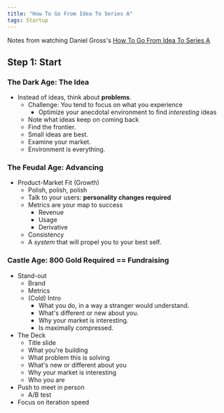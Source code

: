 ```yaml
---
title: "How To Go From Idea To Series A"
tags: Startup
---
```


Notes from watching Daniel Gross's [How To Go From Idea To Series A](https://www.youtube.com/watch?v=kXFzRdzKMMI)

## Step 1: Start

### The Dark Age: The Idea
- Instead of ideas, think about **problems**.
	- Challenge: You tend to focus on what you experience
		- Optimize your anecdotal environment to find *interesting* ideas
	- Note what ideas keep on coming back
	- Find the frontier.
	- Small ideas are best.
	- Examine your market.
	- Environment is everything.

### The Feudal Age: Advancing
- Product-Market Fit (Growth)
	- Polish, polish, polish
	- Talk to your users: **personality changes required**
	- Metrics are your map to success
		- Revenue
		- Usage
		- Derivative
	- Consistency
	- A *system* that will propel you to your best self.

### Castle Age: 800 Gold Required == Fundraising
- Stand-out
	- Brand
	- Metrics
	- (Cold) Intro
		- What you do, in a way a stranger would understand.
		- What's different or new about you.
		- Why your market is interesting.
		- Is maximally compressed.
- The Deck
	- Title slide
	- What you're building
	- What problem this is solving
	- What's new or different about you
	- Why your market is interesting
	- Who you are
- Push to meet in person
	- A/B test
- Focus on iteration speed
